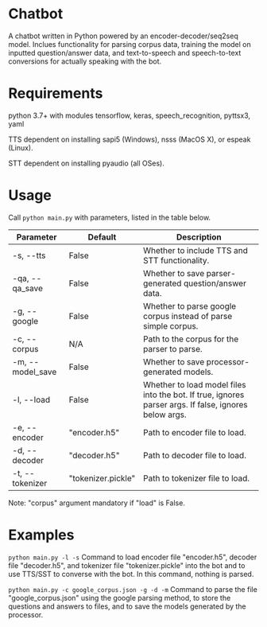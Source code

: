 # Chatbot
A chatbot written in Python powered by an encoder-decoder/seq2seq model. Inclues functionality for parsing corpus data, training the model on inputted question/answer data, and text-to-speech and speech-to-text conversions for actually speaking with the bot.

# Requirements
python 3.7+ with modules tensorflow, keras, speech_recognition, pyttsx3, yaml

TTS dependent on installing sapi5 (Windows), nsss (MacOS X), or espeak (Linux).

STT dependent on installing pyaudio (all OSes).

# Usage
Call ```python main.py``` with parameters, listed in the table below.

| Parameter | Default | Description |
| --- | --- | --- |
| -s, --tts | False | Whether to include TTS and STT functionality. |
| -qa, --qa_save | False | Whether to save parser-generated question/answer data. |
| -g, --google | False | Whether to parse google corpus instead of parse simple corpus. |
| -c, --corpus | N/A | Path to the corpus for the parser to parse. |
| -m, --model_save | False | Whether to save processor-generated models. |
| -l, --load | False | Whether to load model files into the bot. If true, ignores parser args. If false, ignores below args. |
| -e, --encoder | "encoder.h5" | Path to encoder file to load. |
| -d, --decoder | "decoder.h5" | Path to decoder file to load. |
| -t, --tokenizer | "tokenizer.pickle" | Path to tokenizer file to load. |

Note: "corpus" argument mandatory if "load" is False.

# Examples
```python main.py -l -s```
Command to load encoder file "encoder.h5", decoder file "decoder.h5", and tokenizer file "tokenizer.pickle" into the bot and to use TTS/SST to converse with the bot. In this command, nothing is parsed.

```python main.py -c google_corpus.json -g -d -m```
Command to parse the file "google_corpus.json" using the google parsing method, to store the questions and answers to files, and to save the models generated by the processor.